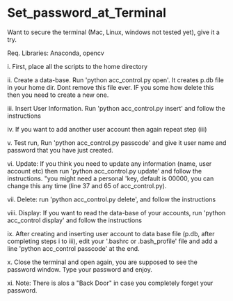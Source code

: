# Set_password_at_Terminal
Want to secure the terminal (Mac, Linux, windows not tested yet), give it a try. 

Req. Libraries: Anaconda, opencv

i. First, place all the scripts to the home directory

ii. Create a data-base. Run 'python acc_control.py open'. It creates p.db file in your home dir. Dont remove this file ever. IF you some how delete this then you need to create a new one.

iii. Insert User Information. Run 'python acc_control.py insert' and follow the instructions

iv. If you want to add another user account then again repeat step (iii)

v. Test run, Run 'python acc_control.py passcode' and give it user name and password that you have just created.

vi. Update: If you think you need to update any information (name, user account etc) then run 'python acc_control.py update' and follow the instructions. "you might need a personal 'key, default is 00000, you can change this any time (line 37 and 65 of acc_control.py).

vii. Delete: run 'python acc_control.py delete', and follow the instructions

viii. Display: If you want to read the data-base of your accounts, run 'python acc_control display' and follow the instructions

ix. After creating and inserting user account to data base file (p.db, after completing steps i to iii), edit your '.bashrc or .bash_profile' file and add a line 'python acc_control passcode' at the end.

x. Close the terminal and open again, you are supposed to see the password window. Type your password and enjoy.

xi. Note: There is alos a "Back Door" in case you completely forget your password.  
